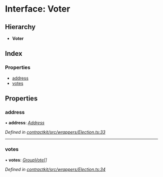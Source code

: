 # Interface: Voter

## Hierarchy

* **Voter**

## Index

### Properties

* [address](_contractkit_src_wrappers_election_.voter.md#address)
* [votes](_contractkit_src_wrappers_election_.voter.md#votes)

## Properties

###  address

• **address**: *[Address](../modules/_contractkit_src_base_.md#address)*

*Defined in [contractkit/src/wrappers/Election.ts:33](https://github.com/celo-org/celo-monorepo/blob/master/packages/contractkit/src/wrappers/Election.ts#L33)*

___

###  votes

• **votes**: *[GroupVote](_contractkit_src_wrappers_election_.groupvote.md)[]*

*Defined in [contractkit/src/wrappers/Election.ts:34](https://github.com/celo-org/celo-monorepo/blob/master/packages/contractkit/src/wrappers/Election.ts#L34)*
